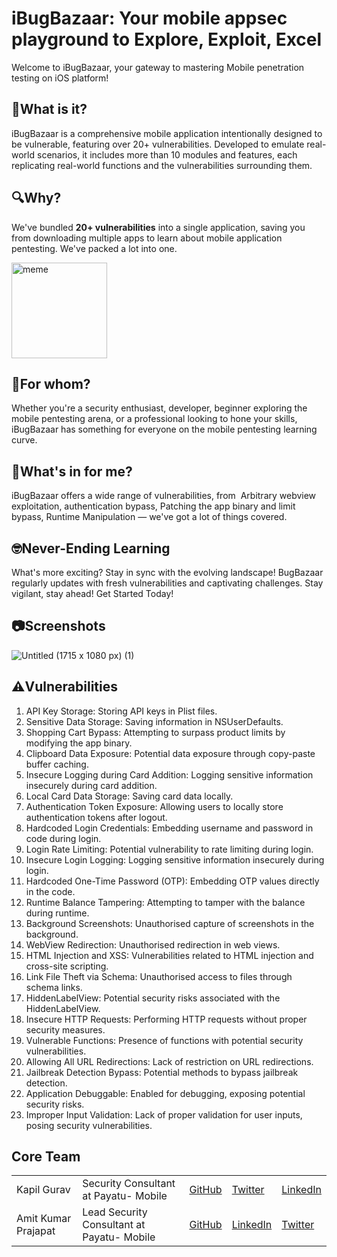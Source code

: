 # iBugBazaar: Your mobile appsec playground to Explore, Exploit, Excel
Welcome to iBugBazaar, your gateway to mastering Mobile penetration testing on iOS platform!

## 📱What is it?
iBugBazaar is a comprehensive mobile application intentionally designed to be vulnerable, featuring over 20+ vulnerabilities. Developed to emulate real-world scenarios, it includes more than 10 modules and features, each replicating real-world functions and the vulnerabilities surrounding them.

## 🔍Why?
We've bundled **20+ vulnerabilities** into a single application, saving you from downloading multiple apps to learn about mobile application pentesting. We've packed a lot into one.

<img width="153" alt="meme" src="https://github.com/payatu/BugBazaar/assets/151744825/04643b7c-6ad2-41bf-8a69-b1779328cf00">

## 🎯For whom?
Whether you're a security enthusiast, developer, beginner exploring the mobile pentesting arena, or a professional looking to hone your skills, iBugBazaar has something for everyone on the mobile pentesting learning curve.
 
## 🤔What's in for me?
iBugBazaar offers a wide range of vulnerabilities, from  Arbitrary webview exploitation, authentication bypass, Patching the app binary and limit bypass, Runtime Manipulation — we've got a lot of things covered.
 
## 🤓Never-Ending Learning
What's more exciting? Stay in sync with the evolving landscape! BugBazaar regularly updates with fresh vulnerabilities and captivating challenges. Stay vigilant, stay ahead! Get Started Today!

## 📷Screenshots
![Untitled (1715 x 1080 px) (1)](https://github.com/payatu/iBugBazaar/assets/151744825/70eb1a20-176d-436a-b55e-673f690b1871)

## ⚠️Vulnerabilities
1. API Key Storage: Storing API keys in Plist files.
2. Sensitive Data Storage: Saving information in NSUserDefaults.
3. Shopping Cart Bypass: Attempting to surpass product limits by modifying the app binary.
4. Clipboard Data Exposure: Potential data exposure through copy-paste buffer caching.
5. Insecure Logging during Card Addition: Logging sensitive information insecurely during card addition.
6. Local Card Data Storage: Saving card data locally.
7. Authentication Token Exposure: Allowing users to locally store authentication tokens after logout.
8. Hardcoded Login Credentials: Embedding username and password in code during login.
9. Login Rate Limiting: Potential vulnerability to rate limiting during login.
10. Insecure Login Logging: Logging sensitive information insecurely during login.
11. Hardcoded One-Time Password (OTP): Embedding OTP values directly in the code.
12. Runtime Balance Tampering: Attempting to tamper with the balance during runtime.
13. Background Screenshots: Unauthorised capture of screenshots in the background.
14. WebView Redirection: Unauthorised redirection in web views.
15. HTML Injection and XSS: Vulnerabilities related to HTML injection and cross-site scripting.
16. Link File Theft via Schema: Unauthorised access to files through schema links.
17. HiddenLabelView: Potential security risks associated with the HiddenLabelView.
18. Insecure HTTP Requests: Performing HTTP requests without proper security measures.
19. Vulnerable Functions: Presence of functions with potential security vulnerabilities.
20. Allowing All URL Redirections: Lack of restriction on URL redirections.
21. Jailbreak Detection Bypass: Potential methods to bypass jailbreak detection.
22. Application Debuggable: Enabled for debugging, exposing potential security risks.
23. Improper Input Validation: Lack of proper validation for user inputs, posing security vulnerabilities.

## Core Team
|   |   |   |   |   |
|---|---|---|---|---|
| Kapil Gurav | Security Consultant at Payatu- Mobile | [GitHub](https://github.com/banditkapil/) | [Twitter](https://twitter.com/hackersden_) | [LinkedIn](https://www.linkedin.com/in/imkapilgurav/) |
| Amit Kumar Prajapat | Lead Security Consultant at Payatu- Mobile | [GitHub](https://github.com/banditAmit) | [LinkedIn](https://www.linkedin.com/in/amit-parjapat/) | [Twitter](https://twitter.com/bit3threat) |
